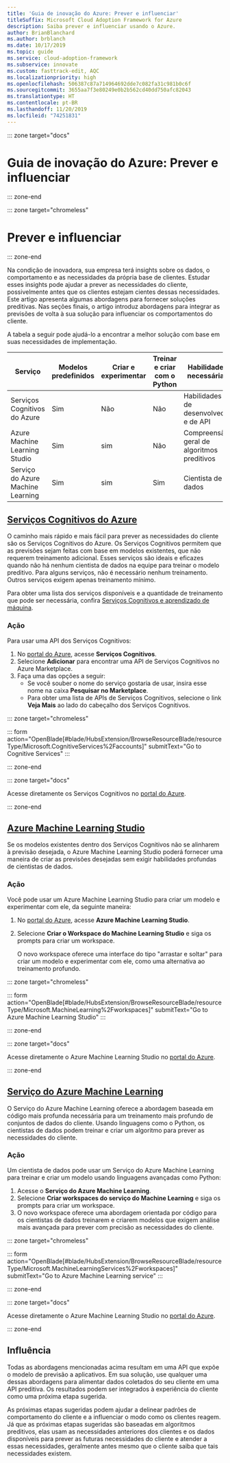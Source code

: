 ```yaml
---
title: 'Guia de inovação do Azure: Prever e influenciar'
titleSuffix: Microsoft Cloud Adoption Framework for Azure
description: Saiba prever e influenciar usando o Azure.
author: BrianBlanchard
ms.author: brblanch
ms.date: 10/17/2019
ms.topic: guide
ms.service: cloud-adoption-framework
ms.subservice: innovate
ms.custom: fasttrack-edit, AQC
ms.localizationpriority: high
ms.openlocfilehash: 506387c87a714964692dde7c082fa31c981b0c6f
ms.sourcegitcommit: 3655aa7f3e80249e0b2b562cd40dd750afc82043
ms.translationtype: HT
ms.contentlocale: pt-BR
ms.lasthandoff: 11/20/2019
ms.locfileid: "74251831"
---
```

::: zone target="docs"

# <a name="azure-innovation-guide-predict-and-influence"></a>Guia de inovação do Azure: Prever e influenciar

::: zone-end

::: zone target="chromeless"

# <a name="predict-and-influence"></a>Prever e influenciar

::: zone-end

Na condição de inovadora, sua empresa terá insights sobre os dados, o comportamento e as necessidades da própria base de clientes. Estudar esses insights pode ajudar a prever as necessidades do cliente, possivelmente antes que os clientes estejam cientes dessas necessidades. Este artigo apresenta algumas abordagens para fornecer soluções preditivas. Nas seções finais, o artigo introduz abordagens para integrar as previsões de volta à sua solução para influenciar os comportamentos do cliente.

A tabela a seguir pode ajudá-lo a encontrar a melhor solução com base em suas necessidades de implementação.

|Serviço  |Modelos predefinidos  |Criar e experimentar  |Treinar e criar com o Python|Habilidades necessárias|
|---------|---------|---------|---------|---------|
|Serviços Cognitivos do Azure|Sim|Não|Não|Habilidades de desenvolvedor e de API|
|Azure Machine Learning Studio|Sim|sim|Não|Compreensão geral de algoritmos preditivos|
|Serviço do Azure Machine Learning|Sim|sim|Sim|Cientista de dados|

## <a name="azure-cognitive-servicestabcognitiveservices"></a>[Serviços Cognitivos do Azure](#tab/CognitiveServices)

O caminho mais rápido e mais fácil para prever as necessidades do cliente são os Serviços Cognitivos do Azure. Os Serviços Cognitivos permitem que as previsões sejam feitas com base em modelos existentes, que não requerem treinamento adicional. Esses serviços são ideais e eficazes quando não há nenhum cientista de dados na equipe para treinar o modelo preditivo. Para alguns serviços, não é necessário nenhum treinamento. Outros serviços exigem apenas treinamento mínimo.

Para obter uma lista dos serviços disponíveis e a quantidade de treinamento que pode ser necessária, confira [Serviços Cognitivos e aprendizado de máquina](https://docs.microsoft.com/azure/cognitive-services/cognitive-services-and-machine-learning#service-requirements-for-the-data-model).

### <a name="action"></a>Ação

Para usar uma API dos Serviços Cognitivos:

1. No [portal do Azure](https://portal.azure.com/#blade/HubsExtension/BrowseResourceBlade/resourceType/Microsoft.CognitiveServices%2Faccounts), acesse **Serviços Cognitivos**.
2. Selecione **Adicionar** para encontrar uma API de Serviços Cognitivos no Azure Marketplace.
3. Faça uma das opções a seguir:
   - Se você souber o nome do serviço gostaria de usar, insira esse nome na caixa **Pesquisar no Marketplace**.
   - Para obter uma lista de APIs de Serviços Cognitivos, selecione o link **Veja Mais** ao lado do cabeçalho dos Serviços Cognitivos.

::: zone target="chromeless"

<!-- markdownlint-disable DOCSMD001 -->

::: form action="OpenBlade[#blade/HubsExtension/BrowseResourceBlade/resourceType/Microsoft.CognitiveServices%2Faccounts]" submitText="Go to Cognitive Services" :::

<!-- markdownlint-enable DOCSMD001 -->

::: zone-end

::: zone target="docs"

Acesse diretamente os Serviços Cognitivos no [portal do Azure](https://portal.azure.com/#blade/HubsExtension/BrowseResourceBlade/resourceType/Microsoft.CognitiveServices%2Faccounts).

::: zone-end

## <a name="azure-machine-learning-studiotabmachinelearningstudio"></a>[Azure Machine Learning Studio](#tab/MachineLearningStudio)

Se os modelos existentes dentro dos Serviços Cognitivos não se alinharem à previsão desejada, o Azure Machine Learning Studio poderá fornecer uma maneira de criar as previsões desejadas sem exigir habilidades profundas de cientistas de dados.

<!-- markdownlint-disable MD024 -->

### <a name="action"></a>Ação

Você pode usar um Azure Machine Learning Studio para criar um modelo e experimentar com ele, da seguinte maneira:

1. No [portal do Azure](https://portal.azure.com/#blade/HubsExtension/BrowseResourceBlade/resourceType/Microsoft.MachineLearning%2Fworkspaces), acesse **Azure Machine Learning Studio**.
2. Selecione **Criar o Workspace do Machine Learning Studio** e siga os prompts para criar um workspace.

   O novo workspace oferece uma interface do tipo "arrastar e soltar" para criar um modelo e experimentar com ele, como uma alternativa ao treinamento profundo.

::: zone target="chromeless"

<!-- markdownlint-disable DOCSMD001 -->

::: form action="OpenBlade[#blade/HubsExtension/BrowseResourceBlade/resourceType/Microsoft.MachineLearning%2Fworkspaces]" submitText="Go to Azure Machine Learning Studio" :::

<!-- markdownlint-enable DOCSMD001 -->

::: zone-end

::: zone target="docs"

Acesse diretamente o Azure Machine Learning Studio no [portal do Azure](https://portal.azure.com/#blade/HubsExtension/BrowseResourceBlade/resourceType/Microsoft.MachineLearning%2Fworkspaces).

::: zone-end

## <a name="azure-machine-learning-servicetabmachinelearningservice"></a>[Serviço do Azure Machine Learning](#tab/MachineLearningService)

O Serviço do Azure Machine Learning oferece a abordagem baseada em código mais profunda necessária para um treinamento mais profundo de conjuntos de dados do cliente. Usando linguagens como o Python, os cientistas de dados podem treinar e criar um algoritmo para prever as necessidades do cliente.

### <a name="action"></a>Ação

Um cientista de dados pode usar um Serviço do Azure Machine Learning para treinar e criar um modelo usando linguagens avançadas como Python:

1. Acesse o **Serviço do Azure Machine Learning**.
2. Selecione **Criar workspaces do serviço do Machine Learning** e siga os prompts para criar um workspace.
3. O novo workspace oferece uma abordagem orientada por código para os cientistas de dados treinarem e criarem modelos que exigem análise mais avançada para prever com precisão as necessidades do cliente.

::: zone target="chromeless"

<!-- markdownlint-disable DOCSMD001 -->

::: form action="OpenBlade[#blade/HubsExtension/BrowseResourceBlade/resourceType/Microsoft.MachineLearningServices%2Fworkspaces]" submitText="Go to Azure Machine Learning service" :::

<!-- markdownlint-enable DOCSMD001 -->

::: zone-end

::: zone target="docs"

Acesse diretamente o Azure Machine Learning Studio no [portal do Azure](https://portal.azure.com/#blade/HubsExtension/BrowseResourceBlade/resourceType/Microsoft.MachineLearningServices%2Fworkspaces).

::: zone-end

## <a name="influence"></a>Influência

Todas as abordagens mencionadas acima resultam em uma API que expõe o modelo de previsão a aplicativos. Em sua solução, use qualquer uma dessas abordagens para alimentar dados coletados do seu cliente em uma API preditiva. Os resultados podem ser integrados à experiência do cliente como uma próxima etapa sugerida.

As próximas etapas sugeridas podem ajudar a delinear padrões de comportamento do cliente e a influenciar o modo como os clientes reagem. Já que as próximas etapas sugeridas são baseadas em algoritmos preditivos, elas usam as necessidades anteriores dos clientes e os dados disponíveis para prever as futuras necessidades do cliente e atender a essas necessidades, geralmente antes mesmo que o cliente saiba que tais necessidades existem.
